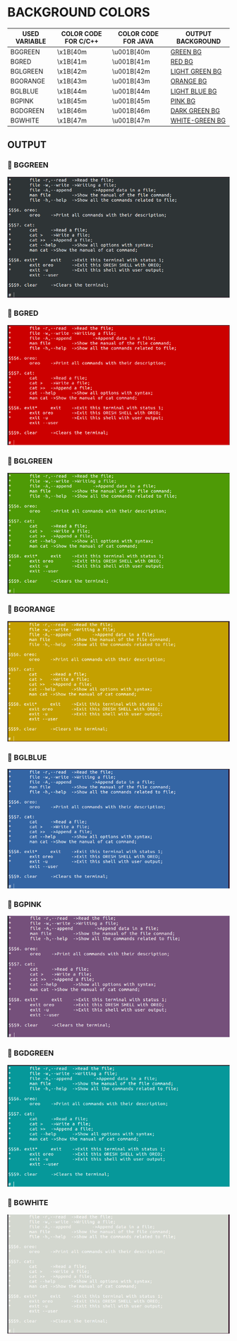 # BACKGROUND COLORS

 USED VARIABLE | COLOR CODE FOR C/C++ | COLOR CODE FOR JAVA | OUTPUT BACKGROUND
---------------|----------------------|---------------------|-------------------
 BGGREEN | \x1B[40m | \u001B[40m | [GREEN BG](#rocket-BBGREEN)
 BGRED | \x1B[41m | \u001B[41m | [RED BG](#rocket-BGRED)
 BGLGREEN | \x1B[42m | \u001B[42m | [LIGHT GREEN BG](#rocket-BGLGREEN)
 BGORANGE | \x1B[43m | \u001B[43m | [ORANGE BG](#rocket-BGORANGE)
 BGLBLUE  | \x1B[44m | \u001B[44m | [LIGHT BLUE BG](#rocket-BGLBLUE)
 BGPINK | \x1B[45m | \u001B[45m | [PINK BG](#rocket-BGPINK)
 BGDGREEN | \x1B[46m | \u001B[46m | [DARK GREEN BG](#rocket-BGDGREEN)
 BGWHITE | \x1B[47m | \u001B[47m | [WHITE-GREEN BG](#rocket-BGWHITE)

## OUTPUT

### :rocket: BGGREEN

![BGGREENISH](../img/BACKGROUND-COLORS/BGGREEN.png)

### :rocket: BGRED

![BGRED](../img/BACKGROUND-COLORS/BGRED.png)

### :rocket: BGLGREEN

![BGLGREEN](../img/BACKGROUND-COLORS/BGLGREEN.png)

### :rocket: BGORANGE

![BGORANGE](../img/BACKGROUND-COLORS/BGORANGE.png)

### :rocket: BGLBLUE

![BGLBLUE](../img/BACKGROUND-COLORS/BGLBLUE.png)

### :rocket: BGPINK

![BGPINK](../img/BACKGROUND-COLORS/BGPINK.png)

### :rocket: BGDGREEN

![BGDGREEN](../img/BACKGROUND-COLORS/BGDGREEN.png)

### :rocket: BGWHITE

![BGWHITE](../img/BACKGROUND-COLORS/BGWHITE.png)
